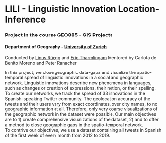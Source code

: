 # LILI - Linguistic Innovation Location-Inference 
### Project in the course GEO885 - GIS Projects
#### Department of Geography - [University of Zurich](https://github.com/uzh)
Conducted by [Linus Rüegg](https://github.com/thereallinusrg) and [Eric Tharmlingam](https://github.com/etharm)
Mentored by Carlota de Benito Moreno and Peter Ranacher


In this project, we close geographic data-gaps and visualize the spatio-temporal spread of linguistic innovations in a social and geographic network. Linguistic innovations describe new phenomena in languages, such as changes or creation of expressions, their notion, or their spelling. To create our networks, we track the spread of 33 innovations in the Spanish-speaking Twitter community.
The geolocation accuracy of the tweets and their users vary from exact coordinates, over city names, to no geographic information at all. Therefore, only very coarse visualizations of the geographic network in the dataset were possible. Our main objectives are to 1) create comprehensive visualizations of the dataset, 2) and to offer a method to close geographic gaps in the spatio-temporal network.  
To contrive our objectives, we use a dataset containing all tweets in Spanish of the first week of every month from 2012 to 2019.

